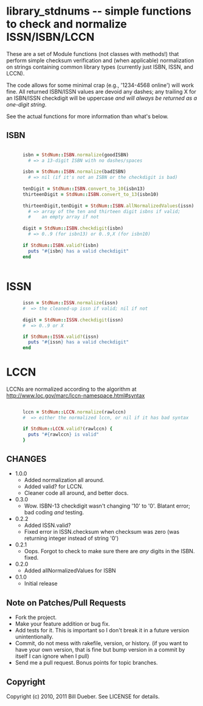 # library_stdnums -- simple functions to check and normalize ISSN/ISBN/LCCN

These are a set of Module functions (not classes with methods!) that perform simple checksum verification and (when applicable) normalization on strings containing common library types (currently just ISBN, ISSN, and LCCN).

The code allows for some minimal crap (e.g., '1234-4568 online') will work fine. All returned ISBN/ISSN values are devoid any dashes; any trailing X for an ISBN/ISSN checkdigit will be uppercase *and will always be returned as a one-digit string*. 

See the actual functions for more information than what's below.

## ISBN

````ruby

      isbn = StdNum::ISBN.normalize(goodISBN)
        # => a 13-digit ISBN with no dashes/spaces
    
      isbn = StdNum::ISBN.normalize(badISBN)
        # => nil (if it's not an ISBN or the checkdigit is bad)
  
      tenDigit = StdNum::ISBN.convert_to_10(isbn13)
      thirteenDigit = StdNum::ISBN.convert_to_13(isbn10)
  
      thirteenDigit,tenDigit = StdNum::ISBN.allNormalizedValues(issn)
        # => array of the ten and thirteen digit isbns if valid; 
        #    an empty array if not
  
      digit = StdNum::ISBN.checkdigit(isbn)
        # => 0..9 (for isbn13) or 0..9,X (for isbn10)
  
      if StdNum::ISBN.valid?(isbn)
        puts "#{isbn} has a valid checkdigit"
      end
  
````

# ISSN

````ruby
      issn = StdNum::ISSN.normalize(issn)
      #  => the cleaned-up issn if valid; nil if not
  
      digit = StdNum::ISSN.checkdigit(issn)
      #  => 0..9 or X

      if StdNum::ISSN.valid?(issn)
        puts "#{issn} has a valid checkdigit"
      end
````
  
# LCCN

LCCNs are normalized according to the algorithm at http://www.loc.gov/marc/lccn-namespace.html#syntax

````ruby

      lccn = StdNum::LCCN.normalize(rawlccn)
      #  => either the normalized lccn, or nil if it has bad syntax

      if StdNum::LCCN.valid?(rawlccn) {
        puts "#{rawlccn} is valid"
      }

````

## CHANGES

* 1.0.0
  * Added normalization all around. 
  * Added valid? for LCCN. 
  * Cleaner code all around, and better docs.
* 0.3.0
  * Wow. ISBN-13 checkdigit wasn't changing '10' to '0'. Blatant error; bad coding *and* testing.
* 0.2.2
  * Added ISSN.valid?
  * Fixed error in ISSN.checksum when checksum was zero (was returning integer instead of string '0')
* 0.2.1
  * Oops. Forgot to check to make sure there are *any* digits in the ISBN. fixed.
* 0.2.0
  * Added allNormalizedValues for ISBN
* 0.1.0 
  * Initial release

## Note on Patches/Pull Requests
 
* Fork the project.
* Make your feature addition or bug fix.
* Add tests for it. This is important so I don't break it in a
  future version unintentionally.
* Commit, do not mess with rakefile, version, or history.
  (if you want to have your own version, that is fine but bump version in a commit by itself I can ignore when I pull)
* Send me a pull request. Bonus points for topic branches.

## Copyright

Copyright (c) 2010, 2011 Bill Dueber. See LICENSE for details.
